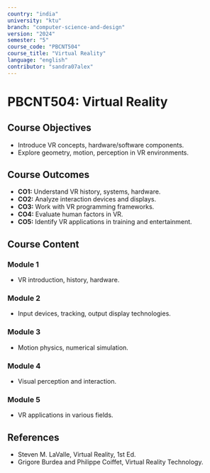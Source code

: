 ```yaml
---
country: "india"
university: "ktu"
branch: "computer-science-and-design"
version: "2024"
semester: "5"
course_code: "PBCNT504"
course_title: "Virtual Reality"
language: "english"
contributor: "sandra07alex"
---
```


# PBCNT504: Virtual Reality

## Course Objectives
* Introduce VR concepts, hardware/software components.
* Explore geometry, motion, perception in VR environments.

## Course Outcomes
* **CO1:** Understand VR history, systems, hardware.
* **CO2:** Analyze interaction devices and displays.
* **CO3:** Work with VR programming frameworks.
* **CO4:** Evaluate human factors in VR.
* **CO5:** Identify VR applications in training and entertainment.

## Course Content

### Module 1
* VR introduction, history, hardware.

### Module 2
* Input devices, tracking, output display technologies.

### Module 3
* Motion physics, numerical simulation.

### Module 4
* Visual perception and interaction.

### Module 5
* VR applications in various fields.

## References
- Steven M. LaValle, Virtual Reality, 1st Ed.
- Grigore Burdea and Philippe Coiffet, Virtual Reality Technology.

